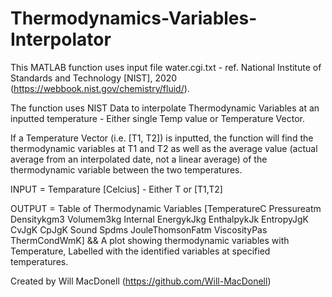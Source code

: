 # Thermodynamics-Variables-Interpolator
This MATLAB function uses input file water.cgi.txt - ref. National Institute of Standards and Technology [NIST], 2020 (https://webbook.nist.gov/chemistry/fluid/).   

The function uses NIST Data to interpolate Thermodynamic Variables at an inputted temperature - Either single Temp value or Temperature Vector. 

If a Temperature Vector (i.e. [T1, T2]) is inputted, the function will find the thermodynamic variables at T1 and T2 as well as the average value (actual average from an interpolated date, not a linear average) of the thermodynamic variable between the two temperatures.   

INPUT = Temparature [Celcius] - Either T or [T1,T2] 

OUTPUT = Table of Thermodynamic Variables [TemperatureC Pressureatm Densitykgm3  Volumem3kg Internal EnergykJkg EnthalpykJk EntropyJgK CvJgK CpJgK  Sound Spdms JouleThomsonFatm ViscosityPas ThermCondWmK] &amp;&amp; A plot showing thermodynamic variables with Temperature, Labelled with the identified variables at specified temperatures.  

Created by Will MacDonell (https://github.com/Will-MacDonell)
